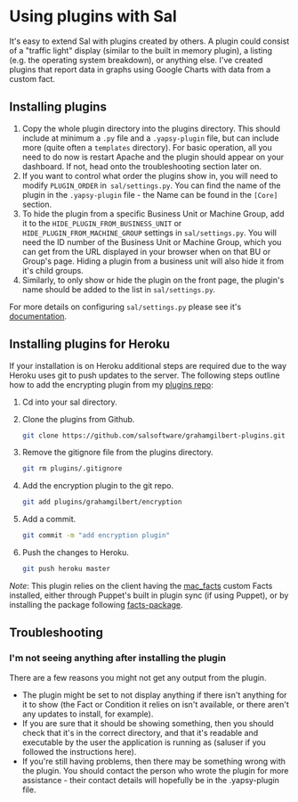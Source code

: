 # Using plugins with Sal

It's easy to extend Sal with plugins created by others. A plugin could consist of a "traffic light" display (similar to the built in memory plugin), a listing (e.g. the operating system breakdown), or anything else. I've created plugins that report data in graphs using Google Charts with data from a custom fact.

## Installing plugins

1. Copy the whole plugin directory into the plugins directory. This should include at minimum a ``.py`` file and a ``.yapsy-plugin`` file, but can include more (quite often a ``templates`` directory). For basic operation, all you need to do now is restart Apache and the plugin should appear on your dashboard. If not, head onto the troubleshooting section later on.
2. If you want to control what order the plugins show in, you will need to modify ``PLUGIN_ORDER`` in`` sal/settings.py``. You can find the name of the plugin in the ``.yapsy-plugin`` file - the Name can be found in the ``[Core]`` section.
3. To hide the plugin from a specific Business Unit or Machine Group, add it to the ``HIDE_PLUGIN_FROM_BUSINESS_UNIT`` or ``HIDE_PLUGIN_FROM_MACHINE_GROUP`` settings in ``sal/settings.py``. You will need the ID number of the Business Unit or Machine Group, which you can get from the URL displayed in your browser when on that BU or Group's page. Hiding a plugin from a business unit will also hide it from it's child groups.
4. Similarly, to only show or hide the plugin on the front page, the plugin's name should be added to the list in ``sal/settings.py``.

For more details on configuring ``sal/settings.py`` please see it's [documentation](https://github.com/salopensource/sal/blob/master/docs/Settings.md).

## Installing plugins for Heroku

If your installation is on Heroku additional steps are required due to the way Heroku uses git to push updates to the server. The following steps outline how to add the encrypting plugin from my [plugins repo](https://github.com/salsoftware/grahamgilbert-plugins):

1. Cd into your sal directory.
2. Clone the plugins from Github.  
	````bash
	git clone https://github.com/salsoftware/grahamgilbert-plugins.git plugins/grahamgilbert
	````

3. Remove the gitignore file from the plugins directory.
	````bash
	git rm plugins/.gitignore
	````

4. Add the encryption plugin to the git repo.
	````bash
	git add plugins/grahamgilbert/encryption
	````

5. Add a commit.
	````bash
	git commit -m "add encryption plugin"
	````

6. Push the changes to Heroku.
	````bash
	git push heroku master
	````

*Note*: This plugin relies on the client having the [mac_facts](https://github.com/grahamgilbert/grahamgilbert-mac_facts) custom Facts installed, either through Puppet's built in plugin sync (if using Puppet), or by installing the package following [facts-package](https://github.com/salsoftware/grahamgilbert-plugins/blob/master/encryption/facts-package/sal_mac_facts.pkg).

## Troubleshooting

###  I'm not seeing anything after installing the plugin

There are a few reasons you might not get any output from the plugin.

* The plugin might be set to not display anything if there isn't anything for it to show (the Fact or Condition it relies on isn't available, or there aren't any updates to install, for example).
* If you are sure that it should be showing something, then you should check that it's in the correct directory, and that it's readable and executable by the user the application is running as (saluser if you followed the instructions here).
* If you're still having problems, then there may be something wrong with the plugin. You should contact the person who wrote the plugin for more assistance - their contact details will hopefully be in the .yapsy-plugin file.
